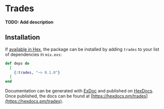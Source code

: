 # Trades

**TODO: Add description**

## Installation

If [available in Hex](https://hex.pm/docs/publish), the package can be installed
by adding `trades` to your list of dependencies in `mix.exs`:

```elixir
def deps do
  [
    {:trades, "~> 0.1.0"}
  ]
end
```

Documentation can be generated with [ExDoc](https://github.com/elixir-lang/ex_doc)
and published on [HexDocs](https://hexdocs.pm). Once published, the docs can
be found at [https://hexdocs.pm/trades](https://hexdocs.pm/trades).

